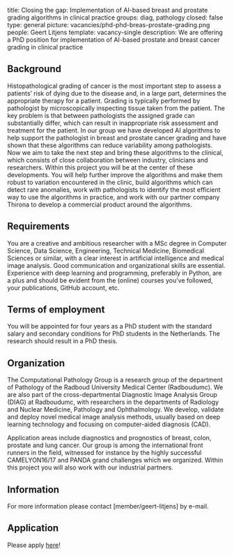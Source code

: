 title: Closing the gap: Implementation of AI-based breast and prostate grading algorithms in clinical practice
groups: diag, pathology
closed: false
type: general
picture: vacancies/phd-phd-breas-prostate-grading.png
people: Geert Litjens
template: vacancy-single
description: We are offering a PhD position for implementation of AI-based prostate and breast cancer grading in clinical practice

## Background
Histopathological grading of cancer is the most important step to assess a patients’ risk of dying due to the disease and, in a large part, determines the appropriate therapy for a patient. Grading is typically performed by pathologist by microscopically inspecting tissue taken from the patient. The key problem is that between pathologists the assigned grade can substantially differ, which can result in inappropriate risk assessment and treatment for the patient. In our group we have developed AI algorithms to help support the pathologist in breast and prostate cancer grading and have shown that these algorithms can reduce variability among pathologists. Now we aim to take the next step and bring these algorithms to the clinical, which consists of close collaboration between industry, clinicians and researchers. Within this project you will be at the center of these developments. You will help further improve the algorithms and make them robust to variation encountered in the clinic, build algorithms which can detect rare anomalies, work with pathologists to identify the most efficient way to use the algorithms in practice, and work with our partner company Thirona to develop a commercial product around the algorithms.

## Requirements
You are a creative and ambitious researcher with a MSc degree in Computer Science, Data Science, Engineering, Technical Medicine, Biomedical Sciences or similar, with a clear interest in artificial intelligence and medical image analysis. Good communication and organizational skills are essential. Experience with deep learning and programming, preferably in Python, are a plus and should be evident from the (online) courses you've followed, your publications, GitHub account, etc.

## Terms of employment
You will be appointed for four years as a PhD student with the standard salary and secondary conditions for PhD students in the Netherlands. The research should result in a PhD thesis.

## Organization
The Computational Pathology Group is a research group of the department of Pathology of the Radboud University Medical Center (Radboudumc). We are also part of the cross-departmental Diagnostic Image Analysis Group (DIAG) at Radboudumc, with researchers in the departments of Radiology and Nuclear Medicine, Pathology and Ophthalmology. We develop, validate and deploy novel medical image analysis methods, usually based on deep learning technology and focusing on computer-aided diagnosis (CAD).
 
Application areas include diagnostics and prognostics of breast, colon, prostate and lung cancer. Our group is among the international front runners in the field, witnessed for instance by the highly successful CAMELYON16/17 and PANDA grand challenges which we organized. Within this project you will also work with our industrial partners.

## Information
For more information please contact [member/geert-litjens] by e-mail.

## Application
Please apply [here](https://www.radboudumc.nl/en/vacancies/87381-phd-candidate-closing-the-gap-implementation-of-ai-based-breast-and-prostate-grading-algorithm)!

